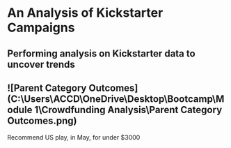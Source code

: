# An Analysis of Kickstarter Campaigns
Performing analysis on Kickstarter data to uncover trends
---
![Parent Category Outcomes](C:\Users\ACCD\OneDrive\Desktop\Bootcamp\Module 1\Crowdfunding Analysis\Parent Category Outcomes.png)
---
Recommend US play, in May, for under $3000
